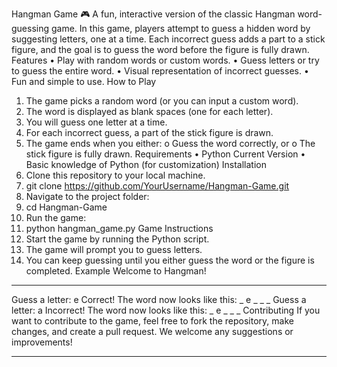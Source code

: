 Hangman Game 🎮
A fun, interactive version of the classic Hangman word-guessing game. In this game, players attempt to guess a hidden word by suggesting letters, one at a time. Each incorrect guess adds a part to a stick figure, and the goal is to guess the word before the figure is fully drawn.
Features
•	Play with random words or custom words.
•	Guess letters or try to guess the entire word.
•	Visual representation of incorrect guesses.
•	Fun and simple to use.
How to Play
1.	The game picks a random word (or you can input a custom word).
2.	The word is displayed as blank spaces (one for each letter).
3.	You will guess one letter at a time.
4.	For each incorrect guess, a part of the stick figure is drawn.
5.	The game ends when you either: 
o	Guess the word correctly, or
o	The stick figure is fully drawn.
Requirements
•	Python Current Version
•	Basic knowledge of Python (for customization)
Installation
1.	Clone this repository to your local machine.
2.	git clone https://github.com/YourUsername/Hangman-Game.git
3.	Navigate to the project folder:
4.	cd Hangman-Game
5.	Run the game:
6.	python hangman_game.py
Game Instructions
1.	Start the game by running the Python script.
2.	The game will prompt you to guess letters.
3.	You can keep guessing until you either guess the word or the figure is completed.
Example
Welcome to Hangman!
_ _ _ _ _
Guess a letter: e
Correct! The word now looks like this: _ e _ _ _
Guess a letter: a
Incorrect! The word now looks like this: _ e _ _ _
Contributing
If you want to contribute to the game, feel free to fork the repository, make changes, and create a pull request. We welcome any suggestions or improvements!
________________________________________




